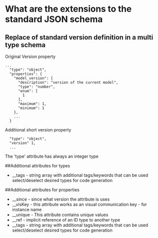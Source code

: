 # What are the extensions to the standard JSON schema
## Replace of standard version definition in a multi type schema
Original Version property
```
...
  "type": "object",
  "properties": {
    "model_version": {
      "description": "version of the current model",
      "type": "number",
      "enum": [
        1
      ],
      "maximum": 1,
      "minimum": 1
    },
    ...
  }

```

Additional short version property
```
  "type": "object",
  "version" 1,
  ...
```
The 'type' attribute has always an integer type

##Additional attributes for types
* __tags - string array with additional tags/keywords that can be used select/deselect desired types for code generation

##Additional attributes for properties
* __since - since what version the attribute is uses
* __visKey - this attribute works as an visual communication key - for instance name
* __unique - This attribute contains unique values
* __ref - implicit reference of an ID type to another type
* __tags - string array with additional tags/keywords that can be used select/deselect desired types for code generation
